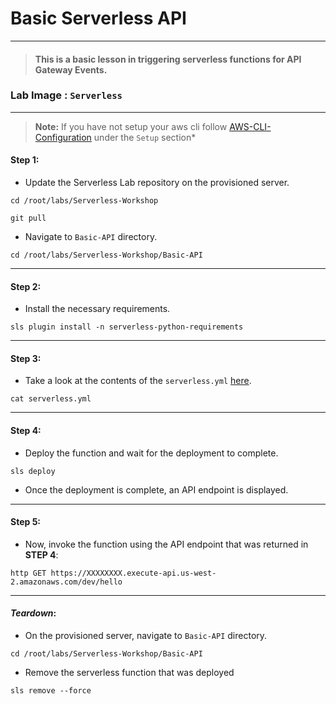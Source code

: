 # **Basic Serverless API**

---

> #### This is a basic lesson in triggering serverless functions for API Gateway Events.

### **Lab Image : `Serverless`**

---

> **Note:** If you have not setup your aws cli follow [AWS-CLI-Configuration](../aws-configure/README.md) under the `Setup` section*

#### Step 1:

* Update the Serverless Lab repository on the provisioned server.

```commandline
cd /root/labs/Serverless-Workshop
```

```commandline
git pull
```

* Navigate to `Basic-API` directory.

```commandline
cd /root/labs/Serverless-Workshop/Basic-API
```

---

#### Step 2:

* Install the necessary requirements.

```commandline
sls plugin install -n serverless-python-requirements
```

---

#### Step 3:

* Take a look at the contents of the `serverless.yml` [here](https://github.com/we45/Serverless-Workshop/blob/master/Basic-API/serverless.yml).

```commandline
cat serverless.yml
```

---

#### Step 4:

* Deploy the function and wait for the deployment to complete.

```commandline
sls deploy
```

* Once the deployment is complete, an API endpoint is displayed.

---

#### Step 5:

* Now, invoke the function using the API endpoint that was returned in **STEP 4**: 

```commandline
http GET https://XXXXXXXX.execute-api.us-west-2.amazonaws.com/dev/hello
```

---

#### *Teardown*:

* On the provisioned server, navigate to `Basic-API` directory.

```commandline
cd /root/labs/Serverless-Workshop/Basic-API
```

* Remove the serverless function that was deployed

```commandline
sls remove --force
```
